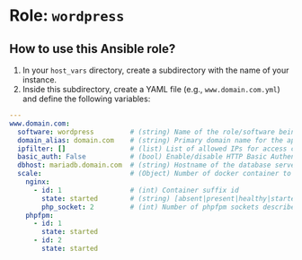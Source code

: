 # Role: `wordpress`

## How to use this Ansible role?

1. In your `host_vars` directory, create a subdirectory with the name of your instance.
2. Inside this subdirectory, create a YAML file (e.g., `www.domain.com.yml`) and define the following variables:

```yaml
---
www.domain.com:
  software: wordpress         # (string) Name of the role/software being deployed.
  domain_alias: domain.com    # (string) Primary domain name for the application.
  ipfilter: []                # (list) List of allowed IPs for access control (empty for unrestricted access).
  basic_auth: False           # (bool) Enable/disable HTTP Basic Authentication (True/False).
  dbhost: mariadb.domain.com  # (string) Hostname of the database server.
  scale:                      # (Object) Number of docker container to load balance http traffic
    nginx:
      - id: 1                 # (int) Container suffix id
        state: started        # (string) [absent|present|healthy|started|stopped] container status
        php_socket: 2         # (int) Number of phpfpm sockets described below
    phpfpm:
      - id: 1
        state: started
      - id: 2
        state: started
